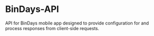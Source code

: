 # BinDays-API
API for BinDays mobile app designed to provide configuration for and process responses from client-side requests.
